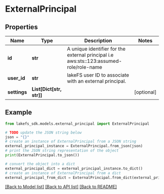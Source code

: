 # ExternalPrincipal


## Properties

Name | Type | Description | Notes
------------ | ------------- | ------------- | -------------
**id** | **str** | A unique identifier for the external principal i.e aws:sts::123:assumed-role/role-name | 
**user_id** | **str** | lakeFS user ID to associate with an external principal.  | 
**settings** | **List[Dict[str, str]]** |  | [optional] 

## Example

```python
from lakefs_sdk.models.external_principal import ExternalPrincipal

# TODO update the JSON string below
json = "{}"
# create an instance of ExternalPrincipal from a JSON string
external_principal_instance = ExternalPrincipal.from_json(json)
# print the JSON string representation of the object
print(ExternalPrincipal.to_json())

# convert the object into a dict
external_principal_dict = external_principal_instance.to_dict()
# create an instance of ExternalPrincipal from a dict
external_principal_from_dict = ExternalPrincipal.from_dict(external_principal_dict)
```
[[Back to Model list]](../README.md#documentation-for-models) [[Back to API list]](../README.md#documentation-for-api-endpoints) [[Back to README]](../README.md)


